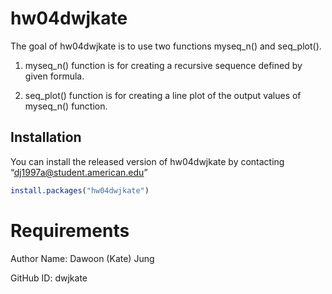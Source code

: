 
<!-- README.md is generated from README.Rmd. Please edit that file -->

# hw04dwjkate

<!-- badges: start -->
<!-- badges: end -->

The goal of hw04dwjkate is to use two functions myseq\_n() and
seq\_plot().

1.  myseq\_n() function is for creating a recursive sequence defined by
    given formula.

2.  seq\_plot() function is for creating a line plot of the output
    values of myseq\_n() function.

## Installation

You can install the released version of hw04dwjkate by contacting
“<dj1997a@student.american.edu>”

``` r
install.packages("hw04dwjkate")
```

# Requirements

Author Name: Dawoon (Kate) Jung

GitHub ID: dwjkate

